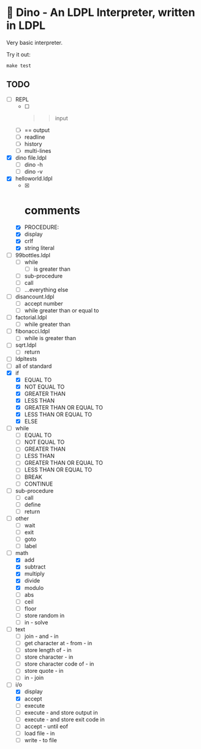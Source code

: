 # 🦖 Dino - An LDPL Interpreter, written in LDPL

Very basic interpreter.

Try it out:

    make test

## TODO

- [ ] REPL
    - [ ] >> input
    - [ ] == output
    - [ ] readline
    - [ ] history
    - [ ] multi-lines
- [x] dino file.ldpl
    - [ ] dino -h
    - [ ] dino -v
- [x] helloworld.ldpl
    - [x] # comments
    - [x] PROCEDURE:
    - [x] display
    - [x] crlf
    - [x] string literal
- [ ] 99bottles.ldpl
  - [ ] while
    - [ ] is greater than
  - [ ] sub-procedure
  - [ ] call
  - [ ] ...everything else
- [ ] disancount.ldpl
    - [ ] accept number
    - [ ] while greater than or equal to
- [ ] factorial.ldpl
    - [ ] while greater than
- [ ] fibonacci.ldpl
    - [ ] while is greater than
- [ ] sqrt.ldpl
    - [ ] return
- [ ] ldpltests
- [ ] all of standard
- [x] if
    - [x] EQUAL TO
    - [x] NOT EQUAL TO
    - [x] GREATER THAN
    - [x] LESS THAN
    - [x] GREATER THAN OR EQUAL TO
    - [x] LESS THAN OR EQUAL TO
    - [x] ELSE
- [ ] while
    - [ ] EQUAL TO
    - [ ] NOT EQUAL TO
    - [ ] GREATER THAN
    - [ ] LESS THAN
    - [ ] GREATER THAN OR EQUAL TO
    - [ ] LESS THAN OR EQUAL TO
    - [ ] BREAK
    - [ ] CONTINUE
- [ ] sub-procedure
    - [ ] call
    - [ ] define
    - [ ] return
- [ ] other
    - [ ] wait
    - [ ] exit
    - [ ] goto
    - [ ] label
- [ ] math
    - [x] add
    - [x] subtract
    - [x] multiply
    - [x] divide
    - [x] modulo
    - [ ] abs
    - [ ] ceil
    - [ ] floor
    - [ ] store random in
    - [ ] in - solve
- [ ] text
    - [ ] join - and - in
    - [ ] get character at - from - in
    - [ ] store length of - in
    - [ ] store character - in
    - [ ] store character code of - in
    - [ ] store quote - in
    - [ ] in - join
- [ ] i/o
    - [x] display
    - [x] accept
    - [ ] execute
    - [ ] execute - and store output in
    - [ ] execute - and store exit code in
    - [ ] accept - until eof
    - [ ] load file - in
    - [ ] write - to file
